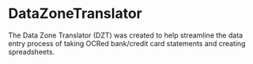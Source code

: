 # DataZoneTranslator
The Data Zone Translator (DZT) was created to help streamline the data entry process of taking OCRed bank/credit card statements and creating spreadsheets.
